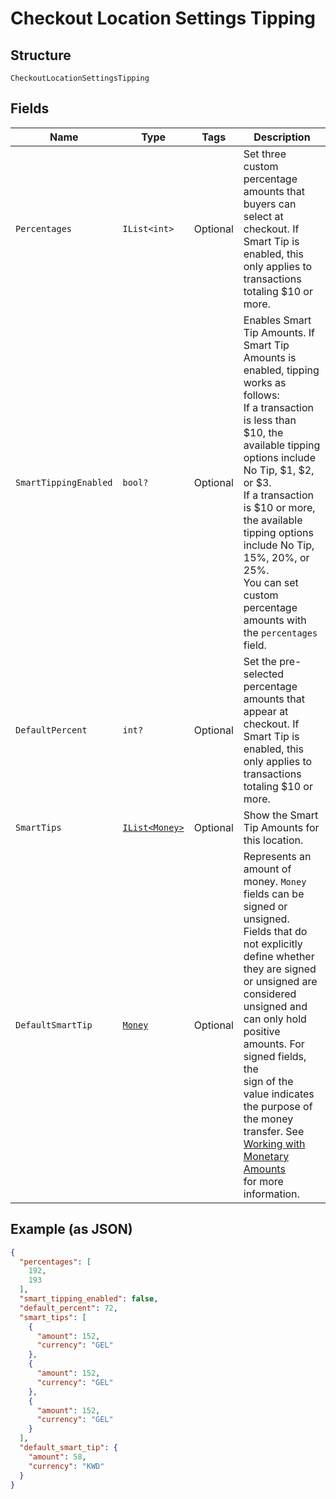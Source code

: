 
# Checkout Location Settings Tipping

## Structure

`CheckoutLocationSettingsTipping`

## Fields

| Name | Type | Tags | Description |
|  --- | --- | --- | --- |
| `Percentages` | `IList<int>` | Optional | Set three custom percentage amounts that buyers can select at checkout. If Smart Tip is enabled, this only applies to transactions totaling $10 or more. |
| `SmartTippingEnabled` | `bool?` | Optional | Enables Smart Tip Amounts. If Smart Tip Amounts is enabled, tipping works as follows:<br>If a transaction is less than $10, the available tipping options include No Tip, $1, $2, or $3.<br>If a transaction is $10 or more, the available tipping options include No Tip, 15%, 20%, or 25%.<br>You can set custom percentage amounts with the `percentages` field. |
| `DefaultPercent` | `int?` | Optional | Set the pre-selected percentage amounts that appear at checkout. If Smart Tip is enabled, this only applies to transactions totaling $10 or more. |
| `SmartTips` | [`IList<Money>`](../../doc/models/money.md) | Optional | Show the Smart Tip Amounts for this location. |
| `DefaultSmartTip` | [`Money`](../../doc/models/money.md) | Optional | Represents an amount of money. `Money` fields can be signed or unsigned.<br>Fields that do not explicitly define whether they are signed or unsigned are<br>considered unsigned and can only hold positive amounts. For signed fields, the<br>sign of the value indicates the purpose of the money transfer. See<br>[Working with Monetary Amounts](https://developer.squareup.com/docs/build-basics/working-with-monetary-amounts)<br>for more information. |

## Example (as JSON)

```json
{
  "percentages": [
    192,
    193
  ],
  "smart_tipping_enabled": false,
  "default_percent": 72,
  "smart_tips": [
    {
      "amount": 152,
      "currency": "GEL"
    },
    {
      "amount": 152,
      "currency": "GEL"
    },
    {
      "amount": 152,
      "currency": "GEL"
    }
  ],
  "default_smart_tip": {
    "amount": 58,
    "currency": "KWD"
  }
}
```

